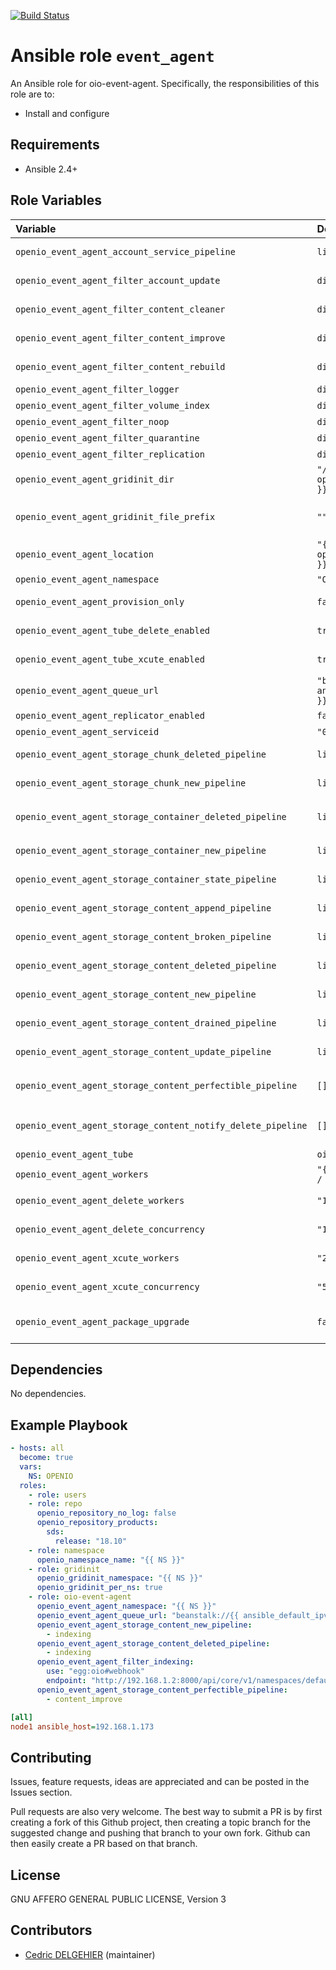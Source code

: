 [![Build Status](https://travis-ci.org/open-io/ansible-role-openio-oio-event-agent.svg?branch=master)](https://travis-ci.org/open-io/ansible-role-openio-oio-event-agent)
# Ansible role `event_agent`

An Ansible role for oio-event-agent. Specifically, the responsibilities of this role are to:

- Install and configure

## Requirements

- Ansible 2.4+

## Role Variables


| Variable   | Default | Comments (type)  |
| :---       | :---    | :---             |
| `openio_event_agent_account_service_pipeline` | `list` | List of middlewares involved in `account.services` |
| `openio_event_agent_filter_account_update` | `dict` | Options of `account_update` filter |
| `openio_event_agent_filter_content_cleaner` | `dict` | Options of `content_cleaner` filter |
| `openio_event_agent_filter_content_improve` | `dict` | Options of `content_improve` filter |
| `openio_event_agent_filter_content_rebuild` | `dict` | Options of `content_rebuild` filter |
| `openio_event_agent_filter_logger` | `dict` | Options of `logger` filter |
| `openio_event_agent_filter_volume_index` | `dict` | Options of `volume_index` filter |
| `openio_event_agent_filter_noop` | `dict` | Options of `noop` filter |
| `openio_event_agent_filter_quarantine` | `dict` | Options of `quarantine` filter |
| `openio_event_agent_filter_replication` | `dict` | Options of `replication` filter |
| `openio_event_agent_gridinit_dir` | `"/etc/gridinit.d/{{ openio_event_agent_namespace }}"` | Path to copy the gridinit conf |
| `openio_event_agent_gridinit_file_prefix` | `""` | Maybe set it to {{ openio_ecd_namespace }}- for old gridinit's style |
| `openio_event_agent_location` | `"{{ ansible_hostname }}.{{ openio_event_agent_serviceid }}"` | Location |
| `openio_event_agent_namespace` | `"OPENIO"` | Namespace |
| `openio_event_agent_provision_only` | `false` | Provision only without restarting services |
| `openio_event_agent_tube_delete_enabled` | `true` | Deploy a dedicated agent to process delete events |
| `openio_event_agent_tube_xcute_enabled` | `true` | Deploy a dedicated agent to process xcute events |
| `openio_event_agent_queue_url` | `"beanstalk://{{ ansible_default_ipv4.address }}:6014"` | URL of queue service |
| `openio_event_agent_replicator_enabled` | `false` | Add filters for replicator |
| `openio_event_agent_serviceid` | `"0"` | ID in gridinit |
| `openio_event_agent_storage_chunk_deleted_pipeline` | `list` | List of middlewares involved in `storage.chunk.deleted` |
| `openio_event_agent_storage_chunk_new_pipeline` | `list` | List of middlewares involved in `storage.chunk.new` |
| `openio_event_agent_storage_container_deleted_pipeline` | `list` | List of middlewares involved in `storage.container.deleted` |
| `openio_event_agent_storage_container_new_pipeline` | `list` | List of middlewares involved in `storage.container.new` |
| `openio_event_agent_storage_container_state_pipeline` | `list` | List of middlewares involved in `storage.container.state` |
| `openio_event_agent_storage_content_append_pipeline` | `list` | List of middlewares involved in `storage.content.append` |
| `openio_event_agent_storage_content_broken_pipeline` | `list` | List of middlewares involved in `storage.content.broken` |
| `openio_event_agent_storage_content_deleted_pipeline` | `list` | List of middlewares involved in `storage.content.deleted` |
| `openio_event_agent_storage_content_new_pipeline` | `list` | List of middlewares involved in `storage.content.new` |
| `openio_event_agent_storage_content_drained_pipeline` | `list` | List of middlewares involved in `storage.content.drained` |
| `openio_event_agent_storage_content_update_pipeline` | `list` | List of middlewares involved in `storage.content.update` |
| `openio_event_agent_storage_content_perfectible_pipeline` | `[]` | List of middlewares involved in `storage.content.perfectible` |
| `openio_event_agent_storage_content_notify_delete_pipeline` | `[]` | List of middlewares involved in `storage.content.deleted` with separate delete queue |
| `openio_event_agent_tube` | `oio` | Tube used in queue service |
| `openio_event_agent_workers` | `"{{ ansible_processor_vcpus / 2 }}"` | Number of workers  |
| `openio_event_agent_delete_workers` | `"1"` | Number of workers of the event delete agent  |
| `openio_event_agent_delete_concurrency` | `"1"` | Concurrency of the event delete agent  |
| `openio_event_agent_xcute_workers` | `"2"` | Number of workers of the event xcute agent  |
| `openio_event_agent_xcute_concurrency` | `"5"` | Concurrency of the event xcute agent  |
| `openio_event_agent_package_upgrade`       | `false` | Set the packages to the latest version (to be set in extra_vars) |

## Dependencies

No dependencies.

## Example Playbook

```yaml
- hosts: all
  become: true
  vars:
    NS: OPENIO
  roles:
    - role: users
    - role: repo
      openio_repository_no_log: false
      openio_repository_products:
        sds:
          release: "18.10"
    - role: namespace
      openio_namespace_name: "{{ NS }}"
    - role: gridinit
      openio_gridinit_namespace: "{{ NS }}"
      openio_gridinit_per_ns: true
    - role: oio-event-agent
      openio_event_agent_namespace: "{{ NS }}"
      openio_event_agent_queue_url: "beanstalk://{{ ansible_default_ipv4.address }}:6014"
      openio_event_agent_storage_content_new_pipeline:
        - indexing
      openio_event_agent_storage_content_deleted_pipeline:
        - indexing
      openio_event_agent_filter_indexing:
        use: "egg:oio#webhook"
        endpoint: "http://192.168.1.2:8000/api/core/v1/namespaces/default/services/indexing/proxy/invoke"
      openio_event_agent_storage_content_perfectible_pipeline:
        - content_improve
```


```ini
[all]
node1 ansible_host=192.168.1.173
```

## Contributing

Issues, feature requests, ideas are appreciated and can be posted in the Issues section.

Pull requests are also very welcome.
The best way to submit a PR is by first creating a fork of this Github project, then creating a topic branch for the suggested change and pushing that branch to your own fork.
Github can then easily create a PR based on that branch.

## License

GNU AFFERO GENERAL PUBLIC LICENSE, Version 3

## Contributors

- [Cedric DELGEHIER](https://github.com/cdelgehier) (maintainer)
